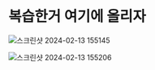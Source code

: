# 복습한거 여기에 올리자

![스크린샷 2024-02-13 155145](https://github.com/networkSorcerer/HOME_WORK/assets/155520035/99f65071-7c32-47d2-9924-0f42d0a81717)

![스크린샷 2024-02-13 155206](https://github.com/networkSorcerer/HOME_WORK/assets/155520035/62030142-967c-47ef-a632-876bfb4730d9)
